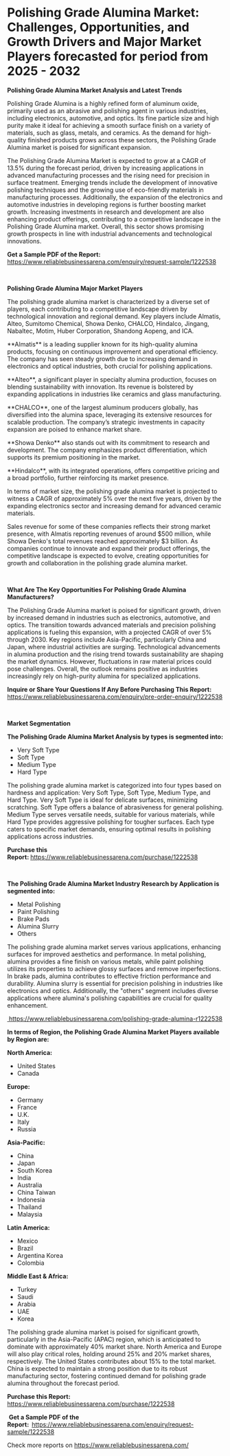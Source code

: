 <p><h1>Polishing Grade Alumina Market: Challenges, Opportunities, and Growth Drivers and Major Market Players forecasted for period from 2025 - 2032</h1></p><p><strong>Polishing Grade Alumina Market Analysis and Latest Trends</strong></p>
<p><p>Polishing Grade Alumina is a highly refined form of aluminum oxide, primarily used as an abrasive and polishing agent in various industries, including electronics, automotive, and optics. Its fine particle size and high purity make it ideal for achieving a smooth surface finish on a variety of materials, such as glass, metals, and ceramics. As the demand for high-quality finished products grows across these sectors, the Polishing Grade Alumina market is poised for significant expansion.</p><p>The Polishing Grade Alumina Market is expected to grow at a CAGR of 13.5% during the forecast period, driven by increasing applications in advanced manufacturing processes and the rising need for precision in surface treatment. Emerging trends include the development of innovative polishing techniques and the growing use of eco-friendly materials in manufacturing processes. Additionally, the expansion of the electronics and automotive industries in developing regions is further boosting market growth. Increasing investments in research and development are also enhancing product offerings, contributing to a competitive landscape in the Polishing Grade Alumina market. Overall, this sector shows promising growth prospects in line with industrial advancements and technological innovations.</p></p>
<p><strong>Get a Sample PDF of the Report:&nbsp;</strong> <a href="https://www.reliablebusinessarena.com/enquiry/request-sample/1222538?utm_campaign=3015&utm_medium=2&utm_source=Github&utm_content=ia&utm_term=04042025&utm_id=polishing-grade-alumina">https://www.reliablebusinessarena.com/enquiry/request-sample/1222538</a></p>
<p>&nbsp;</p>
<p><strong>Polishing Grade Alumina Major Market Players</strong></p>
<p><p>The polishing grade alumina market is characterized by a diverse set of players, each contributing to a competitive landscape driven by technological innovation and regional demand. Key players include Almatis, Alteo, Sumitomo Chemical, Showa Denko, CHALCO, Hindalco, Jingang, Nabaltec, Motim, Huber Corporation, Shandong Aopeng, and ICA.</p><p>**Almatis** is a leading supplier known for its high-quality alumina products, focusing on continuous improvement and operational efficiency. The company has seen steady growth due to increasing demand in electronics and optical industries, both crucial for polishing applications. </p><p>**Alteo**, a significant player in specialty alumina production, focuses on blending sustainability with innovation. Its revenue is bolstered by expanding applications in industries like ceramics and glass manufacturing.</p><p>**CHALCO**, one of the largest aluminum producers globally, has diversified into the alumina space, leveraging its extensive resources for scalable production. The company’s strategic investments in capacity expansion are poised to enhance market share.</p><p>**Showa Denko** also stands out with its commitment to research and development. The company emphasizes product differentiation, which supports its premium positioning in the market.</p><p>**Hindalco**, with its integrated operations, offers competitive pricing and a broad portfolio, further reinforcing its market presence. </p><p>In terms of market size, the polishing grade alumina market is projected to witness a CAGR of approximately 5% over the next five years, driven by the expanding electronics sector and increasing demand for advanced ceramic materials. </p><p>Sales revenue for some of these companies reflects their strong market presence, with Almatis reporting revenues of around $500 million, while Showa Denko's total revenues reached approximately $3 billion. As companies continue to innovate and expand their product offerings, the competitive landscape is expected to evolve, creating opportunities for growth and collaboration in the polishing grade alumina market.</p></p>
<p>&nbsp;</p>
<p><strong>What Are The Key Opportunities For Polishing Grade Alumina Manufacturers?</strong></p>
<p><p>The Polishing Grade Alumina market is poised for significant growth, driven by increased demand in industries such as electronics, automotive, and optics. The transition towards advanced materials and precision polishing applications is fueling this expansion, with a projected CAGR of over 5% through 2030. Key regions include Asia-Pacific, particularly China and Japan, where industrial activities are surging. Technological advancements in alumina production and the rising trend towards sustainability are shaping the market dynamics. However, fluctuations in raw material prices could pose challenges. Overall, the outlook remains positive as industries increasingly rely on high-purity alumina for specialized applications.</p></p>
<p><strong>Inquire or Share Your Questions If Any Before Purchasing This Report:</strong> <a href="https://www.reliablebusinessarena.com/enquiry/pre-order-enquiry/1222538?utm_campaign=3015&utm_medium=2&utm_source=Github&utm_content=ia&utm_term=04042025&utm_id=polishing-grade-alumina">https://www.reliablebusinessarena.com/enquiry/pre-order-enquiry/1222538</a></p>
<p>&nbsp;</p>
<p><strong>Market Segmentation</strong></p>
<p><strong>The Polishing Grade Alumina Market Analysis by types is segmented into:</strong></p>
<p><ul><li>Very Soft Type</li><li>Soft Type</li><li>Medium Type</li><li>Hard Type</li></ul></p>
<p><p>The polishing grade alumina market is categorized into four types based on hardness and application: Very Soft Type, Soft Type, Medium Type, and Hard Type. Very Soft Type is ideal for delicate surfaces, minimizing scratching. Soft Type offers a balance of abrasiveness for general polishing. Medium Type serves versatile needs, suitable for various materials, while Hard Type provides aggressive polishing for tougher surfaces. Each type caters to specific market demands, ensuring optimal results in polishing applications across industries.</p></p>
<p><strong>Purchase this Report:&nbsp;</strong><a href="https://www.reliablebusinessarena.com/purchase/1222538?utm_campaign=3015&utm_medium=2&utm_source=Github&utm_content=ia&utm_term=04042025&utm_id=polishing-grade-alumina">https://www.reliablebusinessarena.com/purchase/1222538</a></p>
<p>&nbsp;</p>
<p><strong>The Polishing Grade Alumina Market Industry Research by Application is segmented into:</strong></p>
<p><ul><li>Metal Polishing</li><li>Paint Polishing</li><li>Brake Pads</li><li>Alumina Slurry</li><li>Others</li></ul></p>
<p><p>The polishing grade alumina market serves various applications, enhancing surfaces for improved aesthetics and performance. In metal polishing, alumina provides a fine finish on various metals, while paint polishing utilizes its properties to achieve glossy surfaces and remove imperfections. In brake pads, alumina contributes to effective friction performance and durability. Alumina slurry is essential for precision polishing in industries like electronics and optics. Additionally, the "others" segment includes diverse applications where alumina's polishing capabilities are crucial for quality enhancement.</p></p>
<p><a href="https://www.reliablebusinessarena.com/polishing-grade-alumina-r1222538?utm_campaign=3015&utm_medium=2&utm_source=Github&utm_content=ia&utm_term=04042025&utm_id=polishing-grade-alumina">&nbsp;https://www.reliablebusinessarena.com/polishing-grade-alumina-r1222538</a></p>
<p><strong>In terms of Region, the Polishing Grade Alumina Market Players available by Region are:</strong></p>
<p>
    <p> <strong> North America: </strong>
        <ul>
            <li>United States</li>
            <li>Canada</li>
        </ul>
        </p> 
    <p> <strong> Europe: </strong>
        <ul>
            <li>Germany</li>
            <li>France</li>
            <li>U.K.</li>
            <li>Italy</li>
            <li>Russia</li>
        </ul>
        </p> 
    <p> <strong> Asia-Pacific: </strong>
        <ul>
            <li>China</li>
            <li>Japan</li>
            <li>South Korea</li>
            <li>India</li>
            <li>Australia</li>
            <li>China Taiwan</li>
            <li>Indonesia</li>
            <li>Thailand</li>
            <li>Malaysia</li>
        </ul>
        </p> 
    <p> <strong> Latin America: </strong>
        <ul>
            <li>Mexico</li>
            <li>Brazil</li>
            <li>Argentina Korea</li>
            <li>Colombia</li>
        </ul>
        </p> 
    <p> <strong> Middle East & Africa: </strong>
        <ul>
            <li>Turkey</li>
            <li>Saudi</li>
            <li>Arabia</li>
            <li>UAE</li>
            <li>Korea</li>
        </ul>
    </p>
    </p>
<p><p>The polishing grade alumina market is poised for significant growth, particularly in the Asia-Pacific (APAC) region, which is anticipated to dominate with approximately 40% market share. North America and Europe will also play critical roles, holding around 25% and 20% market shares, respectively. The United States contributes about 15% to the total market. China is expected to maintain a strong position due to its robust manufacturing sector, fostering continued demand for polishing grade alumina throughout the forecast period.</p></p>
<p><strong>Purchase this Report: </strong><a href="https://www.reliablebusinessarena.com/purchase/1222538?utm_campaign=3015&utm_medium=2&utm_source=Github&utm_content=ia&utm_term=04042025&utm_id=polishing-grade-alumina">https://www.reliablebusinessarena.com/purchase/1222538</a></p>
<p>&nbsp;<strong>Get a Sample PDF of the Report:&nbsp;&nbsp;</strong><a href="https://www.reliablebusinessarena.com/enquiry/request-sample/1222538?utm_campaign=3015&utm_medium=2&utm_source=Github&utm_content=ia&utm_term=04042025&utm_id=polishing-grade-alumina">https://www.reliablebusinessarena.com/enquiry/request-sample/1222538</a></p>
<p><strong></strong></p>
<p>Check more reports on <a href="https://www.reliablebusinessarena.com/?utm_campaign=3015&utm_medium=2&utm_source=Github&utm_content=ia&utm_term=04042025&utm_id=polishing-grade-alumina">https://www.reliablebusinessarena.com/</a></p>